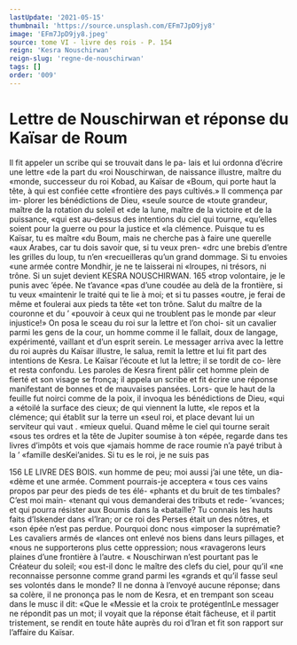 ```yaml
---
lastUpdate: '2021-05-15'
thumbnail: 'https://source.unsplash.com/EFm7JpD9jy8'
image: 'EFm7JpD9jy8.jpeg'
source: tome VI - livre des rois - P. 154
reign: 'Kesra Nouschirwan'
reign-slug: 'regne-de-nouschirwan'
tags: []
order: '009'
---
```


# Lettre de Nouschirwan et réponse du Kaïsar de Roum

Il fit appeler un scribe qui se trouvait dans le pa- lais et lui ordonna d’écrire une lettre «de la part du
«roi Nouschirwan, de naissance illustre, maître du «monde, successeur du roi Kobad, au Kaïsar de «Boum, qui porte haut la tête, à qui est confiée cette «frontière des pays cultivés.» Il commença par im-
plorer les bénédictions de Dieu, «seule source de «toute grandeur, maître de la rotation du soleil et «de la lune, maître de la victoire et de la puissance, «qui est au-dessus des intentions du ciel qui tourne, «qu’elles soient pour la guerre ou pour la justice et
«la clémence. Puisque tu es Kaïsar, tu es maître
«du Boum, mais ne cherche pas à faire une querelle «aux Arabes, car tu dois savoir que, si tu veux pren- «drc une brebis d’entre les grilles du loup, tu n’en «recueilleras qu’un grand dommage. Si tu envoies «une armée contre Mondhir, je ne te laisserai ni «lroupes, ni trésors, ni trône. Si un sujet devient
KESRA NOUSCHIRWAN. 165 «trop volontaire, je le punis avec ’épée. Ne t’avance
«pas d’une coudée au delà de la frontière, si tu veux «maintenir le traité qui te lie à moi; et si tu passes «outre, je ferai de même et foulerai aux pieds ta tête «et ton trône. Salut du maître de la couronne et du ’ «pouvoir à ceux qui ne troublent pas le monde par «leur injustice!»
On posa le sceau du roi sur la lettre et l’on choi-
sit un cavalier parmi les gens de la cour, un homme comme il le fallait, doux de langage, expérimenté, vaillant et d’un esprit serein. Le messager arriva avec
la lettre du roi auprès du Kaïsar illustre, le salua, remit la lettre et lui fit part des intentions de Kesra. Le Kaïsar l’écoute et lut la lettre; il se tordit de co-
lère et resta confondu. Les paroles de Kesra firent pâlir cet homme plein de fierté et son visage se fronça; il appela un scribe et fit écrire une réponse manifestant de bonnes et de mauvaises pansées. Lors- que le haut de la feuille fut noirci comme de la poix, il invoqua les bénédictions de Dieu, «qui a
«étoilé la surface des cieux; de qui viennent la lutte,
«le repos et la clémence; qui établit sur la terre un
«seul roi, et place devant lui un serviteur qui vaut
. «mieux quelui. Quand même le ciel qui tourne serait «sous tes ordres et la tête de Jupiter soumise à ton «épée, regarde dans tes livres d’impôts et vois que
«jamais homme de race roumie n’a payé tribut à la
’ «famille desKei’anides. Si tu es le roi, je ne suis pas

156 LE LIVRE DES BOIS.
«un homme de peu; moi aussi j’ai une tête, un dia-
«dème et une armée. Comment pourrais-je acceptera
« tous ces vains propos par peur des pieds de tes élé- «phants et du bruit de tes timbales? C’est moi main- «tenant qui vous demanderai des tributs et rede-
’«vances; et qui pourra résister aux Boumis dans la «bataille? Tu connais les hauts faits d’Iskender dans «l’lran; or ce roi des Perses était un des nôtres, et
«son épée n’est pas perdue. Pourquoi donc nous «imposer la suprématie? Les cavaliers armés de «lances ont enlevé nos biens dans leurs pillages, et «nous ne supporterons plus cette oppression; nous «ravagerons leurs plaines d’une frontière à l’autre.
« Nouschirwan n’est pourtant pas le Créateur du soleil;
«ou est-il donc le maître des clefs du ciel, pour qu’il
«ne reconnaisse personne comme grand parmi les «grands et qu’il fasse seul ses volontés dans le monde?
Il ne donna à l’envoyé aucune réponse; dans sa
colère, il ne prononça pas le nom de Kesra, et en
trempant son sceau dans le musc il dit: «Que le
«Messie et la croix te protégentlnLe messager ne
répondit pas un mot; il voyait que la réponse était
fâcheuse, et il partit tristement, se rendit en toute
hâte auprès du roi d’Iran et fit son rapport sur l’affaire du Kaïsar.
